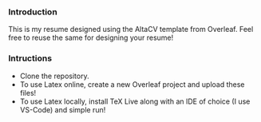 ### Introduction
This is my resume designed using the AltaCV template from Overleaf. Feel free to reuse the same for designing your resume!

### Intructions
- Clone the repository.
- To use Latex online, create a new Overleaf project and upload these files!
- To use Latex locally, install TeX Live along with an IDE of choice (I use VS-Code) and simple run!